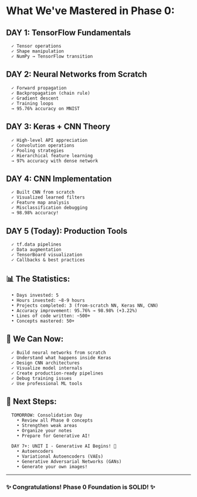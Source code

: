 # What We've Mastered in Phase 0:

## DAY 1: TensorFlow Fundamentals
```
  ✓ Tensor operations
  ✓ Shape manipulation
  ✓ NumPy → TensorFlow transition
```

## DAY 2: Neural Networks from Scratch
```
  ✓ Forward propagation
  ✓ Backpropagation (chain rule)
  ✓ Gradient descent
  ✓ Training loops
  → 95.76% accuracy on MNIST
```

## DAY 3: Keras + CNN Theory
```
  ✓ High-level API appreciation
  ✓ Convolution operations
  ✓ Pooling strategies
  ✓ Hierarchical feature learning
  → 97% accuracy with dense network
```

## DAY 4: CNN Implementation
```
  ✓ Built CNN from scratch
  ✓ Visualized learned filters
  ✓ Feature map analysis
  ✓ Misclassification debugging
  → 98.98% accuracy!
```

## DAY 5 (Today): Production Tools
```
  ✓ tf.data pipelines
  ✓ Data augmentation
  ✓ TensorBoard visualization
  ✓ Callbacks & best practices
```


## 📊 The Statistics:
```
  • Days invested: 5
  • Hours invested: ~8-9 hours
  • Projects completed: 3 (from-scratch NN, Keras NN, CNN)
  • Accuracy improvement: 95.76% → 98.98% (+3.22%)
  • Lines of code written: ~500+
  • Concepts mastered: 50+
```

## 🎯 We Can Now:
```
  ✓ Build neural networks from scratch
  ✓ Understand what happens inside Keras
  ✓ Design CNN architectures
  ✓ Visualize model internals
  ✓ Create production-ready pipelines
  ✓ Debug training issues
  ✓ Use professional ML tools
```

## 🚀 Next Steps:
```
  TOMORROW: Consolidation Day
    • Review all Phase 0 concepts
    • Strengthen weak areas
    • Organize your notes
    • Prepare for Generative AI!

  DAY 7+: UNIT I - Generative AI Begins! 🎨
    • Autoencoders
    • Variational Autoencoders (VAEs)
    • Generative Adversarial Networks (GANs)
    • Generate your own images!
```
---
### ✨ Congratulations! Phase 0 Foundation is SOLID! ✨
